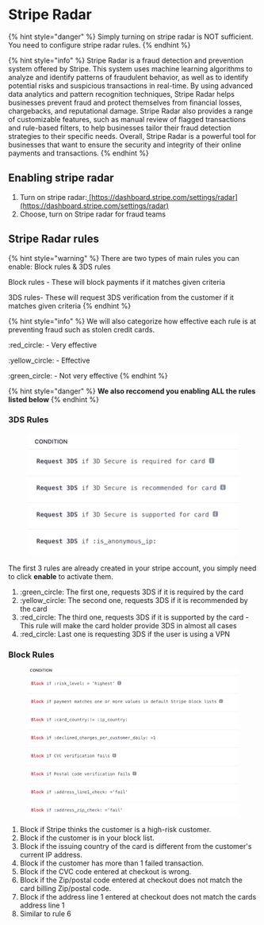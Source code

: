 # Stripe Radar

{% hint style="danger" %}
Simply turning on stripe radar is NOT sufficient. You need to configure stripe radar rules.
{% endhint %}

{% hint style="info" %}
Stripe Radar is a fraud detection and prevention system offered by Stripe. This system uses machine learning algorithms to analyze and identify patterns of fraudulent behavior, as well as to identify potential risks and suspicious transactions in real-time. By using advanced data analytics and pattern recognition techniques, Stripe Radar helps businesses prevent fraud and protect themselves from financial losses, chargebacks, and reputational damage. Stripe Radar also provides a range of customizable features, such as manual review of flagged transactions and rule-based filters, to help businesses tailor their fraud detection strategies to their specific needs. Overall, Stripe Radar is a powerful tool for businesses that want to ensure the security and integrity of their online payments and transactions.
{% endhint %}

## Enabling stripe radar

1. Turn on stripe radar:[ ](https://dashboard.stripe.com/settings/radar)[https://dashboard.stripe.com/settings/radar](https://dashboard.stripe.com/settings/radar)
2. Choose, turn on Stripe radar for fraud teams

## Stripe Radar rules

{% hint style="warning" %}
There are two types of main rules you can enable: Block rules & 3DS rules

Block rules - These will block payments if it matches given criteria

3DS rules- These will request 3DS verification from the customer if it matches given criteria
{% endhint %}

{% hint style="info" %}
We will also categorize how effective each rule is at preventing fraud such as stolen credit cards.

:red\_circle: - Very effective

:yellow\_circle: - Effective

:green\_circle: - Not very effective
{% endhint %}

{% hint style="danger" %}
**We also reccomend you enabling ALL the rules listed below**
{% endhint %}

### 3DS Rules

<figure><img src="../.gitbook/assets/Screenshot 2023-01-02 at 10.42.09 AM.png" alt=""><figcaption></figcaption></figure>

The first 3 rules are already created in your stripe account, you simply need to click **enable** to activate them.

1. :green\_circle: The first one, requests 3DS if it is required by the card
2. :yellow\_circle: The second one, requests 3DS if it is recommended by the card
3. :red\_circle: The third one, requests 3DS if it is supported by the card - This rule will make the card holder provide 3DS in almost all cases&#x20;
4. :red\_circle: Last one is requesting 3DS if the user is using a VPN



### Block Rules

<figure><img src="../.gitbook/assets/Screenshot 2023-01-02 at 10.48.40 AM.png" alt=""><figcaption></figcaption></figure>

1. Block if Stripe thinks the customer is a high-risk customer.
2. Block if the customer is in your block list.
3. Block if the issuing country of the card is different from the customer's current IP address.
4. Block if the customer has more than 1 failed transaction.
5. Block if the CVC code entered at checkout is wrong.
6. Block if the Zip/postal code entered at checkout does not match the card billing Zip/postal code.
7. Block if the address line 1 entered at checkout does not match the cards address line 1
8. Similar to rule 6

